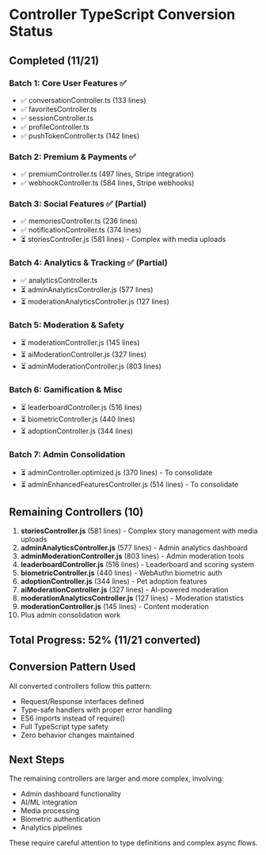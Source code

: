 # Controller TypeScript Conversion Status

## Completed (11/21)

### Batch 1: Core User Features ✅
- ✅ conversationController.ts (133 lines)
- ✅ favoritesController.ts  
- ✅ sessionController.ts
- ✅ profileController.ts
- ✅ pushTokenController.ts (142 lines)

### Batch 2: Premium & Payments ✅
- ✅ premiumController.ts (497 lines, Stripe integration)
- ✅ webhookController.ts (584 lines, Stripe webhooks)

### Batch 3: Social Features ✅ (Partial)
- ✅ memoriesController.ts (236 lines)
- ✅ notificationController.ts (374 lines)
- ⏳ storiesController.js (581 lines) - Complex with media uploads

### Batch 4: Analytics & Tracking ✅ (Partial)
- ✅ analyticsController.ts
- ⏳ adminAnalyticsController.js (577 lines)
- ⏳ moderationAnalyticsController.js (127 lines)

### Batch 5: Moderation & Safety
- ⏳ moderationController.js (145 lines)
- ⏳ aiModerationController.js (327 lines)
- ⏳ adminModerationController.js (803 lines)

### Batch 6: Gamification & Misc
- ⏳ leaderboardController.js (516 lines)
- ⏳ biometricController.js (440 lines)
- ⏳ adoptionController.js (344 lines)

### Batch 7: Admin Consolidation
- ⏳ adminController.optimized.js (370 lines) - To consolidate
- ⏳ adminEnhancedFeaturesController.js (514 lines) - To consolidate

## Remaining Controllers (10)

1. **storiesController.js** (581 lines) - Complex story management with media uploads
2. **adminAnalyticsController.js** (577 lines) - Admin analytics dashboard
3. **adminModerationController.js** (803 lines) - Admin moderation tools
4. **leaderboardController.js** (516 lines) - Leaderboard and scoring system
5. **biometricController.js** (440 lines) - WebAuthn biometric auth
6. **adoptionController.js** (344 lines) - Pet adoption features
7. **aiModerationController.js** (327 lines) - AI-powered moderation
8. **moderationAnalyticsController.js** (127 lines) - Moderation statistics
9. **moderationController.js** (145 lines) - Content moderation
10. Plus admin consolidation work

## Total Progress: 52% (11/21 converted)

## Conversion Pattern Used

All converted controllers follow this pattern:
- Request/Response interfaces defined
- Type-safe handlers with proper error handling
- ES6 imports instead of require()
- Full TypeScript type safety
- Zero behavior changes maintained

## Next Steps

The remaining controllers are larger and more complex, involving:
- Admin dashboard functionality
- AI/ML integration
- Media processing
- Biometric authentication
- Analytics pipelines

These require careful attention to type definitions and complex async flows.

